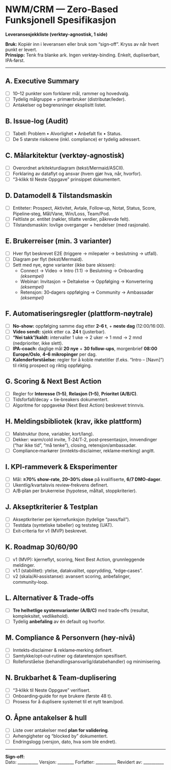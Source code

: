 # NWM/CRM — Zero‑Based Funksjonell Spesifikasjon  
**Leveransesjekkliste (verktøy‑agnostisk, 1 side)**

**Bruk:** Kopiér inn i leveransen eller bruk som “sign‑off”. Kryss av når hvert punkt er levert.  
**Prinsipp:** Tenk fra blanke ark. Ingen verktøy-binding. Enkelt, dupliserbart, IPA‑først.

---

## A. Executive Summary
- [ ] 10–12 punkter som forklarer mål, rammer og hovedvalg.
- [ ] Tydelig målgruppe + primærbruker (distributør/leder).
- [ ] Antakelser og begrensninger eksplisitt listet.

## B. Issue‑log (Audit)
- [ ] Tabell: Problem • Alvorlighet • Anbefalt fix • Status.
- [ ] De 5 største risikoene (inkl. compliance) er tydelig adressert.

## C. Målarkitektur (verktøy‑agnostisk)
- [ ] Overordnet arkitekturdiagram (tekst/Mermaid/ASCII).
- [ ] Forklaring av dataflyt og ansvar (hvem gjør hva, når, hvorfor).
- [ ] “3‑klikk til Neste Oppgave” prinsippet dokumentert.

## D. Datamodell & Tilstandsmaskin
- [ ] Entiteter: Prospect, Aktivitet, Avtale, Follow‑up, Notat, Status, Score, Pipeline‑steg, Mål/Vane, Win/Loss, Team/Pod.
- [ ] Feltliste pr. entitet (nøkler, tillatte verdier, påkrevde felt).
- [ ] Tilstandsmaskin: lovlige overganger + hendelser (med rasjonale).

## E. Brukerreiser (min. 3 varianter)
- [ ] Hver flyt beskrevet E2E (triggere → milepæler → beslutning → utfall).
- [ ] Diagram per flyt (tekst/Mermaid).
- [ ] Sett med nye, egne varianter (ikke bare skissen):  
  - Connect → Video → Intro (1:1) → Beslutning → Onboarding *(eksempel)*  
  - Webinar: Invitasjon → Deltakelse → Oppfølging → Konvertering *(eksempel)*  
  - Retensjon: 30‑dagers oppfølging → Community → Ambassadør *(eksempel)*

## F. Automatiseringsregler (plattform‑nøytrale)
- [ ] **No‑show:** oppfølging samme dag etter **2–6 t**, + **neste dag** (12:00/16:00).
- [ ] **Video sendt:** sjekk etter ca. **24 t** (justerbar).
- [ ] **“Nei takk”/kaldt:** intervaller 1 uke → 2 uker → 1 mnd → 2 mnd (nedprioriter, ikke slett).
- [ ] **IPA‑coach:** daglige mål **20 nye** + **30 follow‑ups**, morgenbrief **08:00 Europe/Oslo**, **4–6 mikropinger** per dag.
- [ ] **Kalenderforståelse:** regler for å koble møtetitler (f.eks. “Intro – [Navn]”) til riktig prospect og riktig oppfølging.

## G. Scoring & Next Best Action
- [ ] Regler for **Interesse (1–5)**, **Relasjon (1–5)**, **Prioritet (A/B/C)**.
- [ ] Tidsforfall/decay + tie‑breakers dokumentert.
- [ ] Algoritme for oppgavekø (Next Best Action) beskrevet trinnvis.

## H. Meldingsbibliotek (krav, ikke plattform)
- [ ] Malstruktur (tone, variabler, kort/lang).
- [ ] Dekker: warm/cold invite, T‑24/T‑2, post‑presentasjon, innvendinger (“har ikke tid”, “må tenke”), closing, retensjon/ambassadør.
- [ ] Compliance‑markører (inntekts‑disclaimer, reklame‑merking) angitt.

## I. KPI‑rammeverk & Eksperimenter
- [ ] Mål: **≥70% show‑rate**, **20–30% close** på kvalifiserte, **6/7 DMO‑dager**.
- [ ] Ukentlig/kvartalsvis review‑frekvens definert.
- [ ] A/B‑plan per brukerreise (hypotese, måltall, stoppkriterier).

## J. Akseptkriterier & Testplan
- [ ] Akseptkriterier per kjernefunksjon (tydelige “pass/fail”).
- [ ] Testdata (syntetiske tabeller) og teststeg (UAT).
- [ ] Exit‑criteria for v1 (MVP) beskrevet.

## K. Roadmap 30/60/90
- [ ] v1 (MVP): kjerneflyt, scoring, Next Best Action, grunnleggende meldinger.
- [ ] v1.1 (stabilitet): ytelse, datakvalitet, opprydding, “edge‑cases”.
- [ ] v2 (skala/AI‑assistanse): avansert scoring, anbefalinger, community‑loop.

## L. Alternativer & Trade‑offs
- [ ] **Tre helhetlige systemvarianter (A/B/C)** med trade‑offs (resultat, kompleksitet, vedlikehold).
- [ ] Tydelig **anbefaling** av én default og hvorfor.

## M. Compliance & Personvern (høy‑nivå)
- [ ] Inntekts‑disclaimer & reklame‑merking definert.
- [ ] Samtykke/opt‑out‑rutiner og dataretensjon spesifisert.
- [ ] Rolleforståelse (behandlingsansvarlig/databehandler) og minimisering.

## N. Brukbarhet & Team‑duplisering
- [ ] “3‑klikk til Neste Oppgave” verifisert.
- [ ] Onboarding‑guide for nye brukere (første 48 t).
- [ ] Prosess for å duplisere systemet til et nytt team/pod.

## O. Åpne antakelser & hull
- [ ] Liste over antakelser med **plan for validering**.
- [ ] Avhengigheter og “blocked by” dokumentert.
- [ ] Endringslogg (versjon, dato, hva som ble endret).

---

**Sign‑off:**  
Dato: __________  Versjon: ________  Forfatter: __________  Revidert av: __________
